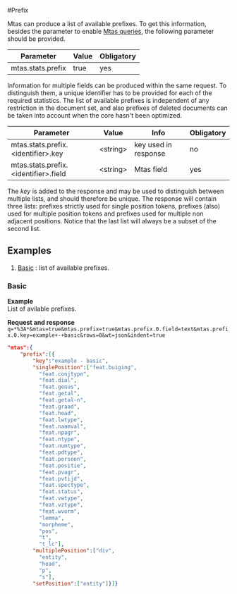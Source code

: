 #Prefix

Mtas can produce a list of available prefixes. To get this information, besides the parameter to enable [Mtas queries](search_query.html), the following parameter should be provided.

| Parameter             | Value  | Obligatory  |
|-----------------------|--------|-------------|
| mtas.stats.prefix     | true   | yes         |

Information for multiple fields can be produced within the same request. To distinguish them, a unique identifier has to be provided for each of the required statistics. The list of available prefixes is independent of any restriction in the document set, and also prefixes of deleted documents can be taken into account when the core hasn't been optimized.

| Parameter                                       | Value        | Info                           | Obligatory  |
|-------------------------------------------------|--------------|--------------------------------|-------------|
| mtas.stats.prefix.\<identifier\>.key         | \<string\>   | key used in response           | no          |
| mtas.stats.prefix.\<identifier\>.field       | \<string\>   | Mtas field                      | yes         |

The *key* is added to the response and may be used to distinguish between multiple lists, and should therefore be unique. The response will contain three lists: prefixes strictly used for single position tokens, prefixes (also) used for multiple position tokens and prefixes used for multiple non adjacent positions. Notice that the last list will always be a subset of the second list.

## Examples
1. [Basic](#basic) : list of available prefixes.

<a name="basic"></a>  

### Basic

**Example**  
List of avilable prefixes.

**Request and response**  
`q=*%3A*&mtas=true&mtas.prefix=true&mtas.prefix.0.field=text&mtas.prefix.0.key=example+-+basic&rows=0&wt=json&indent=true`

``` json
"mtas":{
    "prefix":[{
        "key":"example - basic",
        "singlePosition":["feat.buiging",
          "feat.conjtype",
          "feat.dial",
          "feat.genus",
          "feat.getal",
          "feat.getal-n",
          "feat.graad",
          "feat.head",
          "feat.lwtype",
          "feat.naamval",
          "feat.npagr",
          "feat.ntype",
          "feat.numtype",
          "feat.pdtype",
          "feat.persoon",
          "feat.positie",
          "feat.pvagr",
          "feat.pvtijd",
          "feat.spectype",
          "feat.status",
          "feat.vwtype",
          "feat.vztype",
          "feat.wvorm",
          "lemma",
          "morpheme",
          "pos",
          "t",
          "t_lc"],
        "multiplePosition":["div",
          "entity",
          "head",
          "p",
          "s"],
        "setPosition":["entity"]}]}
```
